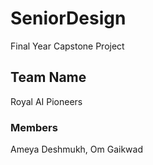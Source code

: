# SeniorDesign
Final Year Capstone Project

## Team Name
Royal AI Pioneers

### Members
Ameya Deshmukh, Om Gaikwad
